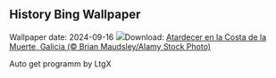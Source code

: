 ## History Bing Wallpaper
Wallpaper date: 2024-09-16
![](https://www.bing.com/th?id=OHR.WindsurferWorldChampionships_ES-ES7763895554_UHD.jpg&w=1000)Download: [Atardecer en la Costa de la Muerte, Galicia (© Brian Maudsley/Alamy Stock Photo)](https://www.bing.com/th?id=OHR.WindsurferWorldChampionships_ES-ES7763895554_UHD.jpg)

Auto get programm by LtgX
